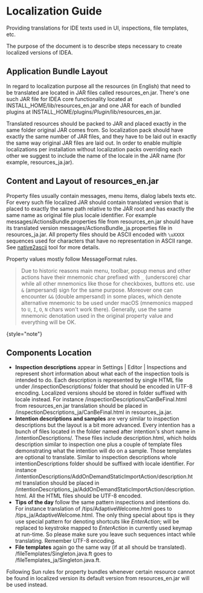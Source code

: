 <!-- Copyright 2000-2023 JetBrains s.r.o. and contributors. Use of this source code is governed by the Apache 2.0 license. -->

# Localization Guide

<link-summary>Providing translations for IDE texts used in UI, inspections, file templates, etc.</link-summary>

The purpose of the document is to describe steps necessary to create localized versions of IDEA.

## Application Bundle Layout

In regard to localization purpose all the resources (in English) that need to be translated are located in JAR files called
<path>resources_en.jar</path>.
There's one such JAR file for IDEA core functionality located at
<path>INSTALL_HOME/lib/resources_en.jar</path>
and one JAR for each of bundled plugins at
<path>INSTALL_HOME/plugins/$Plugin$/lib/resources_en.jar</path>.

Translated resources should be packed to JAR and placed exactly in the same folder original JAR comes from.
So localization pack should have exactly the same number of JAR files, and they have to be laid out in exactly the same way original JAR files are laid out.
In order to enable multiple localizations per installation without localization packs overriding each other we suggest to include the name of the locale in the JAR name (for example, <path>resources_ja.jar</path>).

## Content and Layout of resources_en.jar

Property files usually contain messages, menu items, dialog labels texts etc.
For every such file localized JAR should contain translated version that is placed to exactly the same path relative to the JAR root and has exactly the same name as original file plus locale identifier.
For example <path>messages/ActionsBundle.properties</path> file from <path>resources_en.jar</path> should have its translated version <path>messages/ActionsBundle_ja.properties</path> file in <path>resources_ja.jar</path>.
All property files should be ASCII encoded with `\uXXXX` sequences used for characters that have no representation in ASCII range.
See [native2ascii](https://docs.oracle.com/javase/7/docs/technotes/tools/solaris/native2ascii.html) tool for more details.

Property values mostly follow MessageFormat rules.

> Due to historic reasons main menu, toolbar, popup menus and other actions have their mnemonic char prefixed with `_` (underscore) char while all other mnemonics like those for checkboxes, buttons etc. use `&` (ampersand) sign for the same purpose.
> Moreover one can encounter `&&` (double ampersand) in some places, which denote alternative mnemonic to be used under macOS (mnemonics mapped to `U`, `I`, `O`, `N` chars won't work there).
> Generally, use the same mnemonic denotation used in the original property value and everything will be OK.
>
{style="note"}

## Components Location

* **Inspection descriptions** appear in <ui-path>Settings | Editor | Inspections</ui-path> and represent short information about what each of the inspection tools is intended to do.
  Each description is represented by single HTML file under <path>/inspectionDescriptions/</path> folder that should be encoded in UTF-8 encoding.
  Localized versions should be stored in folder suffixed with locale instead.
  For instance <path>/inspectionDescriptions/CanBeFinal.html</path> from <path>resources_en.jar</path> translation should be placed in <path>/inspectionDescriptions_ja/CanBeFinal.html</path> in <path>resources_ja.jar</path>.
* **Intention descriptions and samples**  are very similar to inspection descriptions but the layout is a bit more advanced.
  Every intention has a bunch of files located in the folder named after intention's short name in <path>/intentionDescriptions/</path>.
  These files include <path>description.html</path>, which holds description similar to inspection one plus a couple of template files demonstrating what the intention will do on a sample.
  Those templates are optional to translate.
  Similar to inspection descriptions whole <path>intentionDescriptions</path> folder should be suffixed with locale identifier.
  For instance <path>/intentionDescriptions/AddOnDemandStaticImportAction/description.html</path> translation should be placed in <path>/intentionDescriptions_ja/AddOnDemandStaticImportAction/description.html</path>.
  All the HTML files should be UTF-8 encoded.
* **Tips of the day**  follow the same pattern inspections and intentions do.
  For instance translation of <path>/tips/AdaptiveWelcome.html</path> goes to <path>/tips_ja/AdaptiveWelcome.html</path>.
  The only thing special about tips is they use special pattern for denoting shortcuts like *EnterAction*; will be replaced to keystroke mapped to *EnterAction* in currently used keymap at run-time.
  So please make sure you leave such sequences intact while translating.
  Remember UTF-8 encoding.
* **File templates**  again go the same way (if at all should be translated).
  <path>/fileTemplates/Singleton.java.ft</path> goes to <path>/fileTemplates_ja/Singleton.java.ft</path>.

Following Sun rules for property bundles whenever certain resource cannot be found in localized version its default version from <path>resources_en.jar</path> will be used instead.

